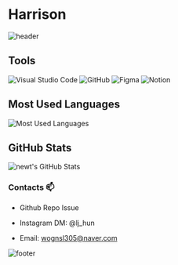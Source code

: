 

# Harrison&nbsp;

![header](https://github.com/wognsl305/wognsl305/blob/main/bg.svg)

## Tools

<!-- 아이콘 배지를 사용하려면, 아래와 같이 이미지 링크를 사용하세요. -->
![Visual Studio Code](https://img.shields.io/badge/Visual%20Studio%20Code-007ACC?style=flat-square&logo=visual-studio-code&logoColor=white)
![GitHub](https://img.shields.io/badge/GitHub-100000?style=flat-square&logo=github&logoColor=white)
![Figma](https://img.shields.io/badge/Figma-F24E1E?style=flat-square&logo=figma&logoColor=white)
![Notion](https://img.shields.io/badge/Notion-000000?style=flat-square&logo=notion&logoColor=white)

## Most Used Languages

<!-- GitHub Readme Stats를 사용하여 가장 많이 사용된 언어를 표시하세요. -->
![Most Used Languages](https://github-readme-stats.vercel.app/api/top-langs/?username=your-username&layout=compact&theme=vue)

## GitHub Stats

<!-- GitHub Readme Stats를 사용하여 GitHub 통계를 표시하세요. -->
![newt's GitHub Stats](https://github-readme-stats.vercel.app/api?username=your-username&show_icons=true&theme=vue)

### Contacts 📫

* Github Repo Issue 
* Instagram DM: @lj_hun
* Email: wognsl305@naver.com

  <!--<div align=center>-->
  

  
![footer](https://capsule-render.vercel.app/api?type=wave&color=gradient&height=150&section=footer)
